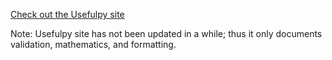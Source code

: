 [Check out the Usefulpy site](https://augustin007.github.io/usefulpy/)

Note: Usefulpy site has not been updated in a while; thus it only documents validation, mathematics, and formatting.
